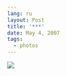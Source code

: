```yaml
---
lang: ru
layout: Post
title: '***'
date: May 4, 2007
tags:
  - photos
---
```


![](/images/blog/Sapegin-Artem-20D-2006-07-22-227-2785.jpg)
